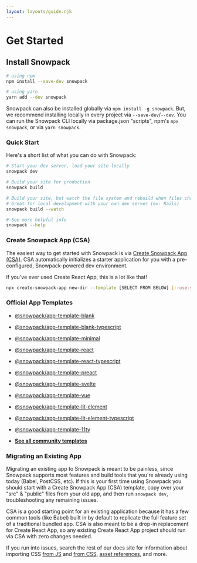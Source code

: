 ```yaml
---
layout: layouts/guide.njk
---
```


# Get Started

## Install Snowpack

```bash
# using npm
npm install --save-dev snowpack

# using yarn
yarn add --dev snowpack
```

Snowpack can also be installed globally via `npm install -g snowpack`. But, we recommend installing locally in every project via `--save-dev`/`--dev`. You can run the Snowpack CLI locally via package.json "scripts", npm's `npx snowpack`, or via `yarn snowpack`.

### Quick Start

Here's a short list of what you can do with Snowpack:

```bash
# Start your dev server, load your site locally
snowpack dev

# Build your site for production
snowpack build

# Build your site, but watch the file system and rebuild when files change.
# Great for local development with your own dev server (ex: Rails)
snowpack build --watch

# See more helpful info
snowpack --help
```

### Create Snowpack App (CSA)

The easiest way to get started with Snowpack is via [Create Snowpack App (CSA)](https://github.com/snowpackjs/snowpack/tree/master/create-snowpack-app). CSA automatically initializes a starter application for you with a pre-configured, Snowpack-powered dev environment.

If you've ever used Create React App, this is a lot like that!

```bash
npx create-snowpack-app new-dir --template [SELECT FROM BELOW] [--use-yarn]
```

### Official App Templates

- [@snowpack/app-template-blank](https://github.com/snowpackjs/snowpack/tree/master/create-snowpack-app/app-template-blank)
- [@snowpack/app-template-blank-typescript](https://github.com/snowpackjs/snowpack/tree/master/create-snowpack-app/app-template-blank-typescript)
- [@snowpack/app-template-minimal](https://github.com/snowpackjs/snowpack/tree/master/create-snowpack-app/app-template-minimal)
- [@snowpack/app-template-react](https://github.com/snowpackjs/snowpack/tree/master/create-snowpack-app/app-template-react)
- [@snowpack/app-template-react-typescript](https://github.com/snowpackjs/snowpack/tree/master/create-snowpack-app/app-template-react-typescript)
- [@snowpack/app-template-preact](https://github.com/snowpackjs/snowpack/tree/master/create-snowpack-app/app-template-preact)
- [@snowpack/app-template-svelte](https://github.com/snowpackjs/snowpack/tree/master/create-snowpack-app/app-template-svelte)
- [@snowpack/app-template-vue](https://github.com/snowpackjs/snowpack/tree/master/create-snowpack-app/app-template-vue)
- [@snowpack/app-template-lit-element](https://github.com/snowpackjs/snowpack/tree/master/create-snowpack-app/app-template-lit-element)
- [@snowpack/app-template-lit-element-typescript](https://github.com/snowpackjs/snowpack/tree/master/create-snowpack-app/app-template-lit-element-typescript)
- [@snowpack/app-template-11ty](https://github.com/snowpackjs/snowpack/tree/master/create-snowpack-app/app-template-11ty)

- **[See all community templates](https://github.com/snowpackjs/snowpack/tree/master/create-snowpack-app/cli#featured-community-templates)**

<!--
### Tutorial: Starting from Scratch

While CSA is a great all-in-one starter dev environment, you may prefer to learn exactly how it works under the hood. In that case, we have this tutorial that walks you through how you can build your own Create React App -like dev environment with Snowpack and only a few lines of configuration.

**Coming Soon!**
-->

### Migrating an Existing App

Migrating an existing app to Snowpack is meant to be painless, since Snowpack supports most features and build tools that you're already using today (Babel, PostCSS, etc). If this is your first time using Snowpack you should start with a Create Snowpack App (CSA) template, copy over your "src" & "public" files from your old app, and then run `snowpack dev`, troubleshooting any remaining issues.

CSA is a good starting point for an existing application because it has a few common tools (like Babel) built in by default to replicate the full feature set of a traditional bundled app. CSA is also meant to be a drop-in replacement for Create React App, so any existing Create React App project should run via CSA with zero changes needed.

If you run into issues, search the rest of our docs site for information about importing CSS [from JS](#javascript) and [from CSS](#import-css), [asset references](#import-images-%26-other-assets), and more.
